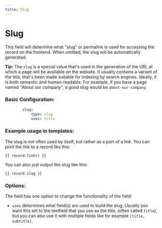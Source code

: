 ```yaml
---
title: Slug
---
```

Slug
====

This field will determine what "slug" or permalink is used for accessing the
record on the frontend. When omitted, the slug will be automatically generated.

<p class="tip"><strong>Tip:</strong> The <code>slug</code> is a special value
that's used in the generation of the URL at which a page will be available on
the website. It usually contains a variant of the title, that's been made
suitable for indexing by search engines. Ideally, it is both semantic and
human-readable. For example, if you have a page named "About our company", a
good slug would be <code>about-our-company</code>.</p>

### Basic Configuration:

```yaml
        slug:
            type: slug
            uses: title
```

### Example usage in templates:

The slug is not often used by itself, but rather as a part of a link. You can
print the link to a record like this: 

```twig
{{ record.link() }}
``` 

You can also just output the slug like this:

```twig
{{ record.slug }}
```

### Options:

The field has one option to change the functionality of the field:

* `uses` determines what field(s) are used to build the slug. Usually you want
  this set to the textfield that you use as the title, (often called `title`),
  but you can also use it with multiple fields like for example
  `[title, subtitle]`.
